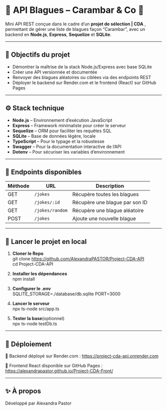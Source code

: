 # 🤖 API Blagues – Carambar & Co 🎉

Mini API REST conçue dans le cadre d’un **projet de sélection | CDA** , permettant de gérer une liste de blagues façon “Carambar”, avec un backend en **Node.js**, **Express**, **Sequelize** et **SQLite**.

---

## 🧠 Objectifs du projet

- Démontrer la maîtrise de la stack Node.js/Express avec base SQLite
- Créer une API versionnée et documentée
- Renvoyer des blagues aléatoires ou ciblées via des endpoints REST
- Déployer le backend sur Render.com et le frontend (React) sur GitHub Pages

---

## ⚙️ Stack technique

- **Node.js** – Environnement d’exécution JavaScript
- **Express** – Framework minimaliste pour créer le serveur
- **Sequelize** – ORM pour faciliter les requêtes SQL
- **SQLite** – Base de données légère, locale
- **TypeScript** – Pour le typage et la robustesse
- **Swagger** – Pour la documentation interactive de l’API
- **Dotenv** – Pour sécuriser les variables d’environnement

---

## 🔌 Endpoints disponibles

| Méthode | URL                | Description                      |
|---------|--------------------|----------------------------------|
| GET     | `/jokes`           | Récupère toutes les blagues      |
| GET     | `/jokes/:id`       | Récupère une blague par son ID   |
| GET     | `/jokes/random`    | Récupère une blague aléatoire    |
| POST    | `/jokes`           | Ajoute une nouvelle blague       |

---

## 🧪 Lancer le projet en local

1. **Cloner le Repo**  
git clone https://github.com/AlexandraPASTOR/Project-CDA-API  
cd Project-CDA-API

3. **Installer les dépendances**  
npm install

4. **Configurer le .env**  
SQLITE_STORAGE=./database/db.sqlite
PORT=3000

5. **Lancer le serveur**  
npx ts-node src/app.ts

6. **Tester la base**(optionnel)  
npx ts-node testDb.ts

---

## 🚀 Déploiement  

🔹 Backend déployé sur Render.com : https://project-cda-api.onrender.com

🔹 Frontend React disponible sur GitHub Pages : https://alexandrapastor.github.io/Project-CDA-Front/

---

## ✨ À propos

Développé par Alexandra Pastor
